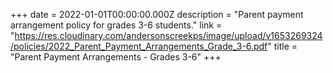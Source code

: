 +++
date = 2022-01-01T00:00:00.000Z
description = "Parent payment arrangement policy for grades 3-6 students."
link = "https://res.cloudinary.com/andersonscreekps/image/upload/v1653269324/policies/2022_Parent_Payment_Arrangements_Grade_3-6.pdf"
title = "Parent Payment Arrangements - Grades 3-6"
+++
